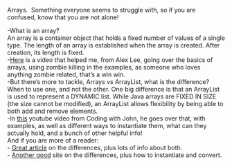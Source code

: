  Arrays.  Something everyone seems to struggle with, so if you are confused, know that you are not alone!

-What is an array?\
An array is a container object that holds a fixed number of values of a single type. The length of an array is established when the array is created. After creation, its length is fixed.\
-[Here](https://youtu.be/xzjZy-dHHLw?si=Y8X3tTz3dtQe345I) is a video that helped me, from Alex Lee, going over the basics of arrays, using zombie killing in the examples, as someone who loves anything zombie related, that’s a win win.  \
-But there’s more to tackle, Arrays vs ArrayList, what is the difference? When to use one, and not the other. One big difference is that an ArrayList is used to represent a DYNAMIC list. While Java arrays are FIXED IN SIZE (the size cannot be modified), an ArrayList allows flexibility by being able to both add and remove elements.\
-In [this](https://youtu.be/NbYgm0r7u6o?si=VZNxBIWssueTwe4W) youtube video from Coding with John, he goes over that, with examples, as well as different ways to instantiate them, what can they actually hold, and a bunch of other helpful info!\
And if you are more of a reader:\
\- [Great article](https://medium.com/@AlexanderObregon/java-arrays-and-arraylists-a-comparative-look-bcbc97b32a1e) on the differences, plus lots of info about both.\
\- [Another good](https://howtodoinjava.com/java/array/array-vs-arraylist/) site on the differences, plus how to instantiate and convert.
